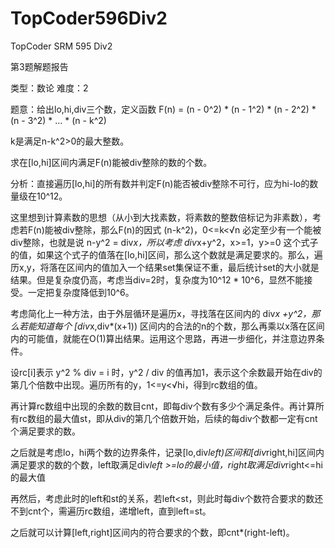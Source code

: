TopCoder596Div2
===============

TopCoder SRM 595 Div2

第3题解题报告

类型：数论  难度：2

题意：给出lo,hi,div三个数，定义函数 F(n) = (n - 0^2) * (n - 1^2) * (n - 2^2) * (n - 3^2) * ... * (n - k^2) 


k是满足n-k^2>0的最大整数。

求在[lo,hi]区间内满足F(n)能被div整除的数的个数。

 

分析：直接遍历[lo,hi]的所有数并判定F(n)能否被div整除不可行，应为hi-lo的数量级在10^12。

这里想到计算素数的思想（从小到大找素数，将素数的整数倍标记为非素数），考虑若F(n)能被div整除，那么F(n)的因式 (n-k^2)，0<=k<√n 必定至少有一个能被div整除，也就是说 n-y^2 = div*x，所以考虑 div*x+y^2，x>=1，y>=0 这个式子的值，如果这个式子的值落在[lo,hi]区间，那么这个数就是满足要求的。那么，遍历x,y，将落在区间内的值加入一个结果set集保证不重，最后统计set的大小就是结果。但是复杂度仍高，考虑当div=2时，复杂度为10^12 * 10^6，显然不能接受。一定把复杂度降低到10^6。

 

考虑简化上一种方法，由于外层循环是遍历x，寻找落在区间内的 div*x +y^2，那么若能知道每个 [div*x,div*(x+1)) 区间内的合法的n的个数，那么再乘以x落在区间内的可能值，就能在O(1)算出结果。运用这个思路，再进一步细化，并注意边界条件。

设rc[i]表示 y^2 % div = i 时，y^2 / div 的值再加1，表示这个余数最开始在div的第几个倍数中出现。遍历所有的y，1<=y<√hi，得到rc数组的值。

再计算rc数组中出现的余数的数目cnt，即每div个数有多少个满足条件。再计算所有rc数组的最大值st，即从div的第几个倍数开始，后续的每div个数都一定有cnt个满足要求的数。

之后就是考虑lo，hi两个数的边界条件，记录[lo,div*left)区间和[div*right,hi]区间内满足要求的数的个数，left取满足div*left >=lo的最小值，right取满足div*right<=hi的最大值

再然后，考虑此时的left和st的关系，若left<st，则此时每div个数符合要求的数还不到cnt个，需遍历rc数组，递增left，直到left=st。

之后就可以计算[left,right]区间内的符合要求的个数，即cnt*(right-left)。

